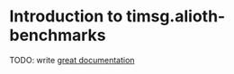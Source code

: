 # Introduction to timsg.alioth-benchmarks

TODO: write [great documentation](http://jacobian.org/writing/what-to-write/)
